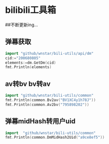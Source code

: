 # bilibili工具箱

##不断更新ing...


## 弹幕获取
```go
import "github/wnstar/bili-utils/api/dm"
cid:="200680805"
elements:=dm.GetDm(cid)
fmt.Println(elements)
```

## av转bv bv转av
```go
import "github/wnstar/bili-utils/common"
fmt.Println(common.Bv2av("BV1XC4y1h78J"))
fmt.Println(common.Av2bv("795898202"))
```

## 弹幕midHash转用户uid
```go
import	"github/wnstar/bili-utils/common"
fmt.Println(common.DmMidHash2Uid("a9ce8ef5"))
```